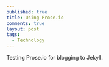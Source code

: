 ```yaml
---
published: true
title: Using Prose.io
comments: true
layout: post
tags: 
  - Technology
---
```


Testing Prose.io for blogging to Jekyll.